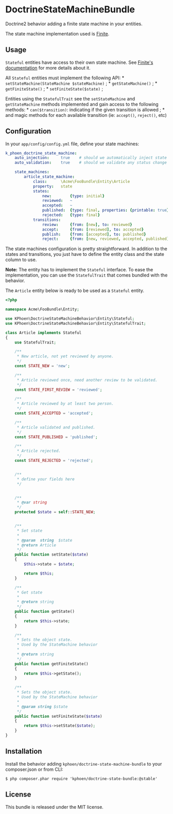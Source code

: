 DoctrineStateMachineBundle
============================

Doctrine2 behavior adding a finite state machine in your entities.

The state machine implementation used is [Finite](https://github.com/yohang/Finite).


## Usage

`Stateful` entities have access to their own state machine. See [Finite's
documentation](https://github.com/yohang/Finite) for more details about it.

All `Stateful` entities must implement the following API:
    * `setStateMachine(StateMachine $stateMachine)` ;
    * `getStateMachine()` ;
    * `getFiniteState()` ;
    * `setFiniteState($state)` ;

Entities using the `StatefulTrait` see the `setStateMachine` and
`getStateMachine` methods implemented and gain access to the following methods:
    * `can($transition)`: indicating if the given transition is allowed ;
    * and magic methods for each available transition (ie: `accept()`, `reject()`, etc)


## Configuration

In your `app/config/config.yml` file, define your state machines:

```yaml
k_phoen_doctrine_state_machine:
    auto_injection:     true    # should we automatically inject state machines into hydrated objects?
    auto_validation:    true    # should we validate any status change before the persistence happens?

    state_machines:
        article_state_machine:
            class:      \Acme\FooBundle\Entity\Article
            property:   state
            states:
                new:        {type: initial}
                reviewed:   ~
                accepted:   ~
                published:  {type: final, properties: {printable: true}}
                rejected:   {type: final}
            transitions:
                review:     {from: [new], to: reviewed}
                accept:     {from: [reviewed], to: accepted}
                publish:    {from: [accepted], to: published}
                reject:     {from: [new, reviewed, accepted, published], to: rejected}
```

The state machines configuration is pretty straightforward. In addition to the
states and transitions, you just have to define the entity class and the state
column to use.

**Note:** The entity has to implement the `Stateful` interface. To ease the
implementation, you can use the `StatefulTrait` that comes bundled with the
behavior.

The `Article` entity below is ready to be used as a `Stateful` entity.

```php
<?php

namespace Acme\FooBundle\Entity;

use KPhoen\DoctrineStateMachineBehavior\Entity\Stateful;
use KPhoen\DoctrineStateMachineBehavior\Entity\StatefulTrait;

class Article implements Stateful
{
    use StatefulTrait;

    /**
     * New article, not yet reviewed by anyone.
     */
    const STATE_NEW = 'new';

    /**
     * Article reviewed once, need another review to be validated.
     */
    const STATE_FIRST_REVIEW = 'reviewed';

    /**
     * Article reviewed by at least two person.
     */
    const STATE_ACCEPTED = 'accepted';

    /**
     * Article validated and published.
     */
    const STATE_PUBLISHED = 'published';

    /**
     * Article rejected.
     */
    const STATE_REJECTED = 'rejected';


    /**
     * define your fields here
     */


    /**
     * @var string
     */
    protected $state = self::STATE_NEW;


    /**
     * Set state
     *
     * @param  string  $state
     * @return Article
     */
    public function setState($state)
    {
        $this->state = $state;

        return $this;
    }

    /**
     * Get state
     *
     * @return string
     */
    public function getState()
    {
        return $this->state;
    }

    /**
     * Sets the object state.
     * Used by the StateMachine behavior
     *
     * @return string
     */
    public function getFiniteState()
    {
        return $this->getState();
    }

    /**
     * Sets the object state.
     * Used by the StateMachine behavior
     *
     * @param string $state
     */
    public function setFiniteState($state)
    {
        return $this->setState($state);
    }
}
```


## Installation

Install the behavior adding `kphoen/doctrine-state-machine-bundle` to your composer.json or from CLI:

```
$ php composer.phar require 'kphoen/doctrine-state-bundle:@stable'
```


## License

This bundle is released under the MIT license.
